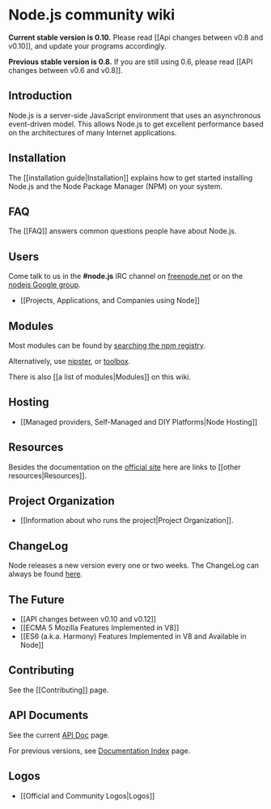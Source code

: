 # Node.js community wiki

**Current stable version is 0.10.** Please read [[Api changes between v0.8 and v0.10]], and update your programs accordingly.

**Previous stable version is 0.8.** If you are still using 0.6, please read [[API changes between v0.6 and v0.8]].

## Introduction

Node.js is a server-side JavaScript environment that uses an asynchronous event-driven model. This allows Node.js to get excellent performance based on the architectures of many Internet applications.

## Installation

The [[installation guide|Installation]] explains how to get started installing Node.js and the Node Package Manager (NPM) on your system.

## FAQ

The [[FAQ]] answers common questions people have about Node.js.

## Users

Come talk to us in the **#node.js** IRC channel on [freenode.net](http://webchat.freenode.net/?channels=node.js&uio=d4) or on the [nodejs Google group](http://groups.google.com/group/nodejs).

* [[Projects, Applications, and Companies using Node]]

## Modules

Most modules can be found by [searching the npm registry](http://search.npmjs.org/).

Alternatively, use [nipster](http://eirikb.github.com/nipster/), or [toolbox](http://nodetoolbox.com/).

There is also [[a list of modules|Modules]] on this wiki.

## Hosting

* [[Managed providers, Self-Managed and DIY Platforms|Node Hosting]]

## Resources

Besides the documentation on the [official site](http://nodejs.org) here are links to [[other resources|Resources]].

## Project Organization

* [[Information about who runs the project|Project Organization]].

## ChangeLog

Node releases a new version every one or two weeks. The ChangeLog can always be found [here](https://github.com/joyent/node/blob/master/ChangeLog).

## The Future
* [[API changes between v0.10 and v0.12]]
* [[ECMA 5 Mozilla Features Implemented in V8]]
* [[ES6 (a.k.a. Harmony) Features Implemented in V8 and Available in Node]]

## Contributing

See the [[Contributing]] page.

## API Documents

See the current [API Doc](http://nodejs.org/api/) page.

For previous versions, see [Documentation Index](http://nodejs.org/docs) page.

## Logos

* [[Official and Community Logos|Logos]]